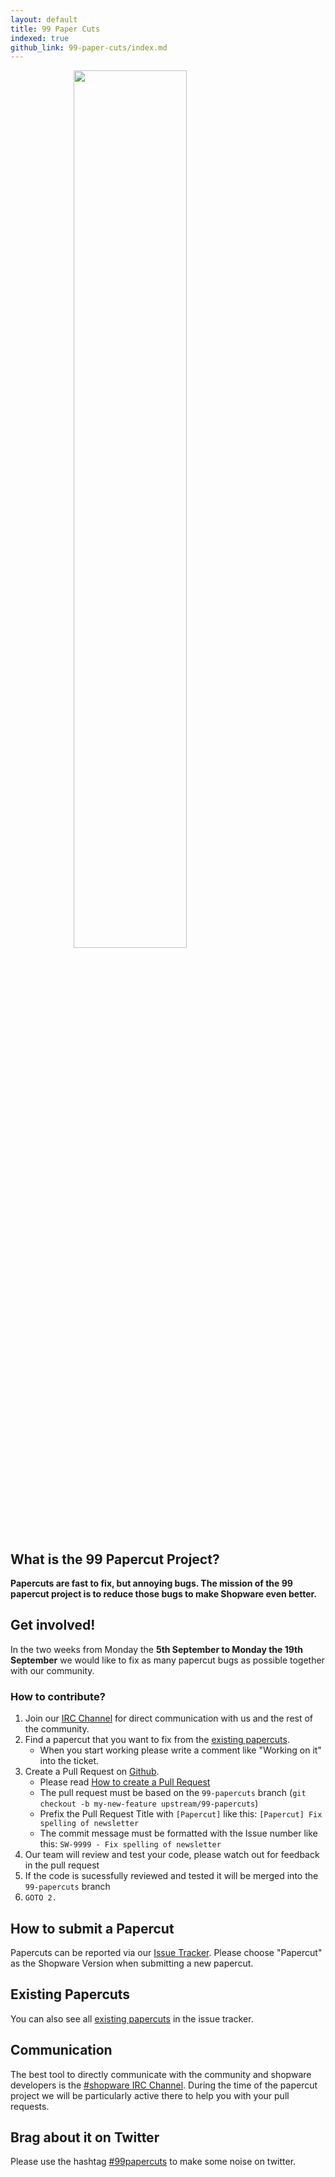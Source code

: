 ```yaml
---
layout: default
title: 99 Paper Cuts
indexed: true
github_link: 99-paper-cuts/index.md
---
```


<img style="width: 60%; margin: auto; display:block" src="{{ site.url }}/99-paper-cuts/img/paper-cuts-logo.png">

## What is the 99 Papercut Project?

**Papercuts are fast to fix, but annoying bugs. The mission of the 99 papercut project is to reduce those bugs to make Shopware even better.**

## Get involved!

In the two weeks from Monday the <strong>5th September to Monday the 19th September</strong> we would like to fix as many papercut bugs as possible together with our community.

### How to contribute?

1. Join our [IRC Channel](/contributing/irc) for direct communication with us and the rest of the community.
2. Find a papercut that you want to fix from the <a target="_blank" href="https://issues.shopware.com/99-paper-cuts">existing papercuts</a>.
    -  When you start working please write a comment like "Working on it" into the ticket.
3. Create a Pull Request on [Github](https://github.com/shopware/shopware).
    - Please read [How to create a Pull Request](/contributing/contributing-code/)
    - The pull request must be based on the `99-papercuts` branch (`git checkout -b my-new-feature upstream/99-papercuts`)
    - Prefix the Pull Request Title with `[Papercut]` like this: `[Papercut] Fix spelling of newsletter`
    - The commit message must be formatted with the Issue number like this: `SW-9999 - Fix spelling of newsletter`
4. Our team will review and test your code, please watch out for feedback in the pull request
5. If the code is sucessfully reviewed and tested it will be merged into the `99-papercuts` branch
6. `GOTO 2.`

## How to submit a Papercut

Papercuts can be reported via our [Issue Tracker](https://issues.shopware.com). Please choose "Papercut" as the Shopware Version when submitting a new papercut.

## Existing Papercuts

You can also see all <a target="_blank" href="https://issues.shopware.com/99-paper-cuts">existing papercuts</a> in the issue tracker.

## Communication

The best tool to directly communicate with the community and shopware developers is the [\#shopware IRC Channel](/contributing/irc).
During the time of the papercut project we will be particularly active there to help you with your pull requests.

## Brag about it on Twitter
Please use the hashtag [#99papercuts](https://twitter.com/hashtag/99papercuts) to make some noise on twitter.
